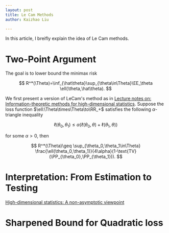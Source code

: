 ```yaml
---
layout: post
title: Le Cam Methods
author: Kaizhao Liu

---
```


In this article, I breifly explain the idea of Le Cam methods.


# Two-Point Argument

The goal is to lower bound the minimax risk

$$
R^*(\Theta)=\inf_{\hat\theta}\sup_{\theta\in\Theta}\EE_\theta \ell(\theta,\hat\theta).
$$

We first present a version of LeCam's method as in [Lecture notes on: Information-theoretic methods for high-dimensional statistics](http://www.stat.yale.edu/~yw562/teaching/it-stats.pdf).
Suppose the loss function $\ell:\Theta\times\Theta\to\RR_+$ satisfies the following $\alpha$-triangle inequality

$$
\ell(\theta_0,\theta_1)\leq \alpha(\ell(\theta_0,\theta)+\ell(\theta_1,\theta))
$$

for some $\alpha>0$, then 

$$
R^*(\Theta)\geq \sup_{\theta_0,\theta_1\in\Theta} \frac{\ell(\theta_0,\theta_1)}{4\alpha}(1-\text{TV}(\PP_{\theta_0},\PP_{\theta_1})).
$$


# Interpretation: From Estimation to Testing

[High-dimensional statistics: A non-asymptotic viewpoint]()


# Sharpened Bound for Quadratic loss

